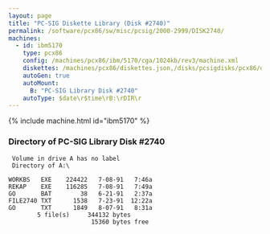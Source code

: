 ```yaml
---
layout: page
title: "PC-SIG Diskette Library (Disk #2740)"
permalink: /software/pcx86/sw/misc/pcsig/2000-2999/DISK2740/
machines:
  - id: ibm5170
    type: pcx86
    config: /machines/pcx86/ibm/5170/cga/1024kb/rev3/machine.xml
    diskettes: /machines/pcx86/diskettes.json,/disks/pcsigdisks/pcx86/diskettes.json
    autoGen: true
    autoMount:
      B: "PC-SIG Library Disk #2740"
    autoType: $date\r$time\rB:\rDIR\r
---
```


{% include machine.html id="ibm5170" %}

### Directory of PC-SIG Library Disk #2740

     Volume in drive A has no label
     Directory of A:\

    WORKBS   EXE    224422   7-08-91   7:46a
    REKAP    EXE    116285   7-08-91   7:49a
    GO       BAT        38   6-21-91   2:37a
    FILE2740 TXT      1538   7-23-91  12:22a
    GO       TXT      1849   8-07-91   8:31a
            5 file(s)     344132 bytes
                           15360 bytes free

